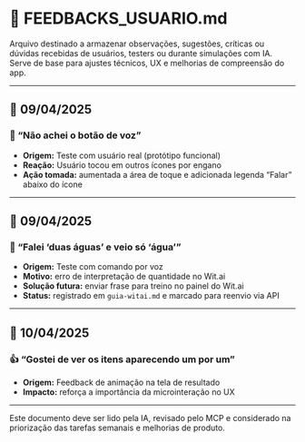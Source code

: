 # 💬 FEEDBACKS_USUARIO.md

Arquivo destinado a armazenar observações, sugestões, críticas ou dúvidas recebidas de usuários, testers ou durante simulações com IA.  
Serve de base para ajustes técnicos, UX e melhorias de compreensão do app.

---

## 📅 09/04/2025

### 📌 “Não achei o botão de voz”
- **Origem:** Teste com usuário real (protótipo funcional)
- **Reação:** Usuário tocou em outros ícones por engano
- **Ação tomada:** aumentada a área de toque e adicionada legenda “Falar” abaixo do ícone

---

## 📅 09/04/2025

### 🤔 “Falei ‘duas águas’ e veio só ‘água’”
- **Origem:** Teste com comando por voz
- **Motivo:** erro de interpretação de quantidade no Wit.ai
- **Solução futura:** enviar frase para treino no painel do Wit.ai
- **Status:** registrado em `guia-witai.md` e marcado para reenvio via API

---

## 📅 10/04/2025

### 👍 “Gostei de ver os itens aparecendo um por um”
- **Origem:** Feedback de animação na tela de resultado
- **Impacto:** reforça a importância da microinteração no UX

---

Este documento deve ser lido pela IA, revisado pelo MCP e considerado na priorização das tarefas semanais e melhorias de produto.